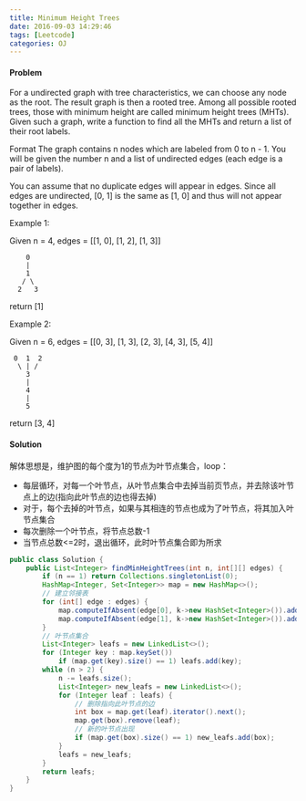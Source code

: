 ```yaml
---
title: Minimum Height Trees
date: 2016-09-03 14:29:46
tags: [Leetcode]
categories: OJ
---
```


#### Problem
For a undirected graph with tree characteristics, we can choose any node as the root. The result graph is then a rooted tree. Among all possible rooted trees, those with minimum height are called minimum height trees (MHTs). Given such a graph, write a function to find all the MHTs and return a list of their root labels.

Format
The graph contains n nodes which are labeled from 0 to n - 1. You will be given the number n and a list of undirected edges (each edge is a pair of labels).

You can assume that no duplicate edges will appear in edges. Since all edges are undirected, [0, 1] is the same as [1, 0] and thus will not appear together in edges.

Example 1:

Given n = 4, edges = [[1, 0], [1, 2], [1, 3]]

        0
        |
        1
       / \
      2   3
return [1]

Example 2:

Given n = 6, edges = [[0, 3], [1, 3], [2, 3], [4, 3], [5, 4]]

     0  1  2
      \ | /
        3
        |
        4
        |
        5
return [3, 4]



#### Solution
解体思想是，维护图的每个度为1的节点为叶节点集合，loop：
- 每层循环，对每一个叶节点，从叶节点集合中去掉当前页节点，并去除该叶节点上的边(指向此叶节点的边也得去掉)
- 对于，每个去掉的叶节点，如果与其相连的节点也成为了叶节点，将其加入叶节点集合
- 每次删除一个叶节点，将节点总数-1
- 当节点总数<=2时，退出循环，此时叶节点集合即为所求

```java
public class Solution {
    public List<Integer> findMinHeightTrees(int n, int[][] edges) {
        if (n == 1) return Collections.singletonList(0);
        HashMap<Integer, Set<Integer>> map = new HashMap<>();
        // 建立邻接表
        for (int[] edge : edges) {
            map.computeIfAbsent(edge[0], k->new HashSet<Integer>()).add(edge[1]);
            map.computeIfAbsent(edge[1], k->new HashSet<Integer>()).add(edge[0]);
        }
        // 叶节点集合
        List<Integer> leafs = new LinkedList<>();
        for (Integer key : map.keySet())
            if (map.get(key).size() == 1) leafs.add(key);
        while (n > 2) {
            n -= leafs.size();
            List<Integer> new_leafs = new LinkedList<>();
            for (Integer leaf : leafs) {
                // 删除指向此叶节点的边
                int box = map.get(leaf).iterator().next();
                map.get(box).remove(leaf);
                // 新的叶节点出现
                if (map.get(box).size() == 1) new_leafs.add(box);
            }
            leafs = new_leafs;
        }
        return leafs;
    }
}
```
